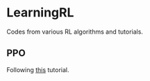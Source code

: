 # LearningRL
Codes from various RL algorithms and tutorials. 

## PPO
Following [this](https://www.youtube.com/watch?v=hlv79rcHws0&ab_channel=MachineLearningwithPhil) tutorial.
